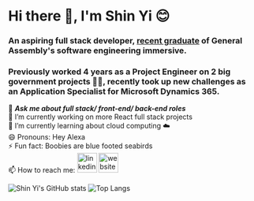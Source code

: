 # Hi there :vulcan_salute:, I'm Shin Yi :blush:	
### An aspiring full stack developer, [recent graduate](https://helloshinyi.s3.ap-southeast-1.amazonaws.com/Certificate-of-Completion-contact.shinyi%40gmail.com-1646105575.pdf) of General Assembly's software engineering immersive.
### Previously worked 4 years as a Project Engineer on 2 big government projects :construction_worker_woman:, recently took up new challenges as an Application Specialist for Microsoft Dynamics 365.

💬 ***Ask me about full stack/ front-end/ back-end roles***<br/>
🔭 I’m currently working on more React full stack projects<br/>
🌱 I’m currently learning about cloud computing :cloud:<br/>
😄 Pronouns: Hey Alexa<br/>
⚡ Fun fact: Boobies are blue footed seabirds<br/>
📫 How to reach me: [<img src='https://cdn.jsdelivr.net/npm/simple-icons@3.0.1/icons/linkedin.svg' alt='linkedin' height='40'>](https://www.linkedin.com/in/angshinyi)  [<img src='https://cdn.jsdelivr.net/npm/simple-icons@3.0.1/icons/icloud.svg' alt='website' height='40'>](https://helloshinyi.com)

![Shin Yi's GitHub stats](https://github-readme-stats.vercel.app/api?username=shinyi-a&show_icons=true&bg_color=F7F7F7&title_color=0B0433&text_color=1A0A7C) ![Top Langs](https://github-readme-stats.vercel.app/api/top-langs/?username=shinyi-a&layout=compact&bg_color=F7F7F7&title_color=0B0433&text_color=1A0A7C)
